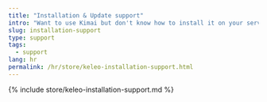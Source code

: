 ```yaml
---
title: "Installation & Update support"
intro: "Want to use Kimai but don't know how to install it on your server?"
slug: installation-support
type: support
tags:
  - support
lang: hr
permalink: /hr/store/keleo-installation-support.html
---
```


{% include store/keleo-installation-support.md %}
